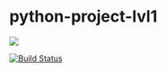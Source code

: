 # python-project-lvl1

<a href="https://codeclimate.com/github/codeclimate/codeclimate/maintainability"><img src="https://api.codeclimate.com/v1/badges/a99a88d28ad37a79dbf6/maintainability" /></a>

[![Build Status](https://travis-ci.com/Ana-ana/python-project-lvl1.svg?branch=master)](https://travis-ci.com/Ana-ana/python-project-lvl1)
